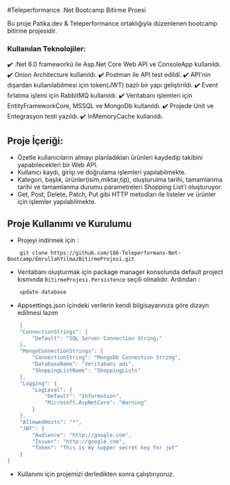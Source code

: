 #Teleperformance .Net Bootcamp Bitirme Proesi

Bu proje Patika.dev & Teleperformance ortaklığıyla düzenlenen bootcamp bitirme projesidir.

### Kullanılan Teknolojiler:
:heavy_check_mark: .Net 6.0 frameworkü ile Asp.Net Core Web API ve ConsoleApp kullanıldı.
:heavy_check_mark: Onion Architecture kullanıldı.
:heavy_check_mark: Postman ile API test edildi.
:heavy_check_mark: API'nin dışardan kullanılabilmesi için token(JWT) bazlı bir yapı geliştirildi.
:heavy_check_mark: Event fırlatma işlemi için RabbitMQ kullanıldı.
:heavy_check_mark: Veritabanı işlemleri için EntityFrameworkCore, MSSQL ve MongoDb kullanıldı.
:heavy_check_mark: Projede Unit ve Entegrasyon testi yazıldı.
:heavy_check_mark: InMemoryCache kullanıldı.

## Proje İçeriği:
- Özetle kullanıcıların almayı planladıkları ürünleri kaydedip takibini yapabilecekleri bir Web API.
- Kullanıcı kaydı, girişi ve doğrulama işlemleri yapılabilmekte.
- Kategori, başlık, ürünler(isim,miktar,tip), oluşturulma tarihi, tamamlanma tarihi ve tamamlanma durumu parametreleri Shopping List'i oluşturuyor.
- Get, Post, Delete, Patch, Put gibi HTTP metodları ile listeler ve ürünler için işlemler yapılabilmekte.

## Proje Kullanımı ve Kurulumu

- Projeyi indirmek için :
```
    git clone https://github.com/186-Teleperformans-Net-Bootcamp/EmrullahYilmazBitirmeProjesi.git
```

- Veritabanı oluşturmak için package manager konsolunda default project kısmında `BitirmeProjesi.Persistence` seçili olmalıdır. Ardından :
```c
    update-database
```

- Appsettings.json içindeki verilerin kendi bilgisayarınıza göre dizayn edilmesi lazım
```c
    {
    "ConnectionStrings": {
        "Default": "SQL Server Connection String;"
    },
    "MongoConnectionStrings": {
        "ConnectionString": "MongoDb Connection String",
        "DatabaseName": "Veritabanı adı",
        "ShoppingListName": "ShoppingLists"
    },
    "Logging": {
        "LogLevel": {
            "Default": "Information",
            "Microsoft.AspNetCore": "Warning"
        }
    },
    "AllowedHosts": "*",
    "JWT": {
        "Audience": "http://google.com",
        "Issuer": "http://google.com",
        "Token": "This is my supper secret key for jwt"
    }
}
```

- Kullanımı için projemizi derledikten sonra çalıştırıyoruz.


	